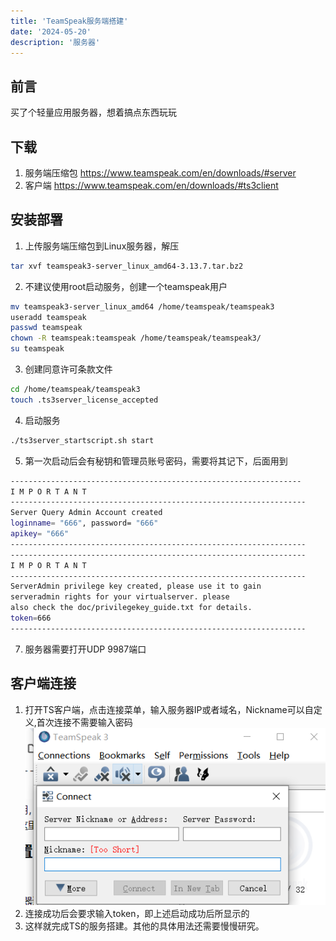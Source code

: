 ```yaml
---
title: 'TeamSpeak服务端搭建'
date: '2024-05-20'
description: '服务器'
---
```

## 前言
买了个轻量应用服务器，想着搞点东西玩玩
## 下载
1. 服务端压缩包
    https://www.teamspeak.com/en/downloads/#server
2. 客户端
   https://www.teamspeak.com/en/downloads/#ts3client
## 安装部署
1. 上传服务端压缩包到Linux服务器，解压
```bash
tar xvf teamspeak3-server_linux_amd64-3.13.7.tar.bz2
```
2. 不建议使用root启动服务，创建一个teamspeak用户
```bash
mv teamspeak3-server_linux_amd64 /home/teamspeak/teamspeak3
useradd teamspeak
passwd teamspeak
chown -R teamspeak:teamspeak /home/teamspeak/teamspeak3/
su teamspeak
```
3. 创建同意许可条款文件
```bash
cd /home/teamspeak/teamspeak3
touch .ts3server_license_accepted
```
4. 启动服务
```bash
./ts3server_startscript.sh start
```
5. 第一次启动后会有秘钥和管理员账号密码，需要将其记下，后面用到
```bash
----------------------------------------------------------------- 
I M P O R T A N T 
------------------------------------------------------------------ 
Server Query Admin Account created 
loginname= "666", password= "666" 
apikey= "666" 
------------------------------------------------------------------ 
------------------------------------------------------------------ 
I M P O R T A N T 
------------------------------------------------------------------ 
ServerAdmin privilege key created, please use it to gain 
serveradmin rights for your virtualserver. please 
also check the doc/privilegekey_guide.txt for details. 
token=666
------------------------------------------------------------------ 
```
7. 服务器需要打开UDP 9987端口
## 客户端连接
1. 打开TS客户端，点击连接菜单，输入服务器IP或者域名，Nickname可以自定义,首次连接不需要输入密码
   ![](https://raw.githubusercontent.com/qingnichimi/pictrue/master/blog/1706855898308.jpg)
2. 连接成功后会要求输入token，即上述启动成功后所显示的
3. 这样就完成TS的服务搭建。其他的具体用法还需要慢慢研究。